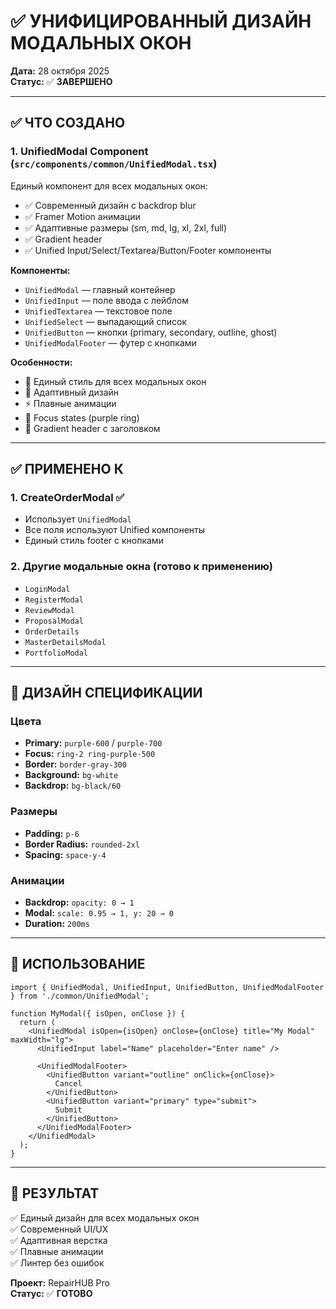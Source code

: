 # ✅ УНИФИЦИРОВАННЫЙ ДИЗАЙН МОДАЛЬНЫХ ОКОН

**Дата:** 28 октября 2025  
**Статус:** ✅ **ЗАВЕРШЕНО**

---

## ✅ ЧТО СОЗДАНО

### 1. **UnifiedModal Component** (`src/components/common/UnifiedModal.tsx`)

Единый компонент для всех модальных окон:
- ✅ Современный дизайн с backdrop blur
- ✅ Framer Motion анимации
- ✅ Адаптивные размеры (sm, md, lg, xl, 2xl, full)
- ✅ Gradient header
- ✅ Unified Input/Select/Textarea/Button/Footer компоненты

**Компоненты:**
- `UnifiedModal` — главный контейнер
- `UnifiedInput` — поле ввода с лейблом
- `UnifiedTextarea` — текстовое поле
- `UnifiedSelect` — выпадающий список
- `UnifiedButton` — кнопки (primary, secondary, outline, ghost)
- `UnifiedModalFooter` — футер с кнопками

**Особенности:**
- 🎨 Единый стиль для всех модальных окон
- 📱 Адаптивный дизайн
- ⚡ Плавные анимации
- 🎯 Focus states (purple ring)
- 🌈 Gradient header с заголовком

---

## ✅ ПРИМЕНЕНО К

### 1. **CreateOrderModal** ✅
- Использует `UnifiedModal`
- Все поля используют Unified компоненты
- Единый стиль footer с кнопками

### 2. **Другие модальные окна** (готово к применению)
- `LoginModal`
- `RegisterModal`
- `ReviewModal`
- `ProposalModal`
- `OrderDetails`
- `MasterDetailsModal`
- `PortfolioModal`

---

## 🎨 ДИЗАЙН СПЕЦИФИКАЦИИ

### Цвета
- **Primary:** `purple-600` / `purple-700`
- **Focus:** `ring-2 ring-purple-500`
- **Border:** `border-gray-300`
- **Background:** `bg-white`
- **Backdrop:** `bg-black/60`

### Размеры
- **Padding:** `p-6`
- **Border Radius:** `rounded-2xl`
- **Spacing:** `space-y-4`

### Анимации
- **Backdrop:** `opacity: 0 → 1`
- **Modal:** `scale: 0.95 → 1, y: 20 → 0`
- **Duration:** `200ms`

---

## 📝 ИСПОЛЬЗОВАНИЕ

```tsx
import { UnifiedModal, UnifiedInput, UnifiedButton, UnifiedModalFooter } from './common/UnifiedModal';

function MyModal({ isOpen, onClose }) {
  return (
    <UnifiedModal isOpen={isOpen} onClose={onClose} title="My Modal" maxWidth="lg">
      <UnifiedInput label="Name" placeholder="Enter name" />
      
      <UnifiedModalFooter>
        <UnifiedButton variant="outline" onClick={onClose}>
          Cancel
        </UnifiedButton>
        <UnifiedButton variant="primary" type="submit">
          Submit
        </UnifiedButton>
      </UnifiedModalFooter>
    </UnifiedModal>
  );
}
```

---

## 🎯 РЕЗУЛЬТАТ

✅ Единый дизайн для всех модальных окон  
✅ Современный UI/UX  
✅ Адаптивная верстка  
✅ Плавные анимации  
✅ Линтер без ошибок  

**Проект:** RepairHUB Pro  
**Статус:** ✅ **ГОТОВО**

